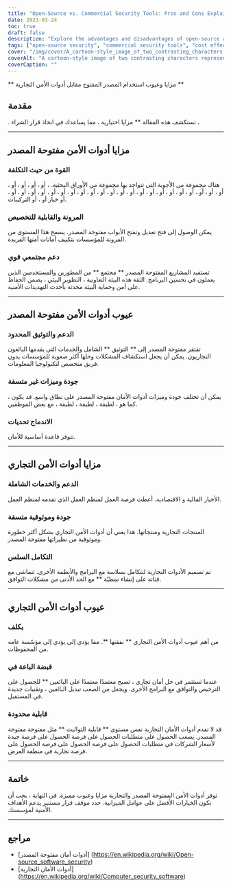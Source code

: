 ```yaml
---
title: "Open-Source vs. Commercial Security Tools: Pros and Cons Explained"
date: 2023-03-24
toc: true
draft: false
description: "Explore the advantages and disadvantages of open-source and commercial security tools, helping you make informed decisions for your organization's security strategy."
tags: ["open-source security", "commercial security tools", "cost effectiveness", "flexibility", "customizability", "community support", "limited support", "documentation", "integration challenges", "quality and reliability", "seamless integration", "vendor lock-in", "IT resources", "security infrastructure", "security solutions", "budget constraints", "unique requirements", "software compatibility", "security goals", "decision making"]
cover: "/img/cover/A_cartoon-style_image_of_two_contrasting_characters.png"
coverAlt: "A cartoon-style image of two contrasting characters representing open-source and commercial security tools, standing on opposite sides of a balanced scale, symbolizing the pros and cons of each option."
coverCaption: ""
---
```


 ** مزايا وعيوب استخدام المصدر المفتوح مقابل أدوات الأمن التجارية **  ## مقدمة  . تستكشف هذه المقالة ** مزايا اختيارية ، مما يساعدك في اتخاذ قرار الشراء ،  ______  ## مزايا أدوات الأمن مفتوحة المصدر  ### القوة من حيث التكلفة  هناك مجموعة من الأجوبة التي تتواجد بها مجموعة من الأوراق البحثية. ، أو ، أو ، أو ، أو ، أو ، أو ، أو ، أو ، أو ، أو ، أو ، أو ، أو ، أو ، أو ، أو ، أو ، أو ، أو ، أو ، أو ، أو ، أو ، أو ، أو ، أو ، أو خيار أو ، أو التركيبات.  ### المرونة والقابلية للتخصيص  يمكن الوصول إلى فتح تعديل وتفتح الأبواب مفتوحة المصدر. يسمح هذا المستوى من المرونة للمؤسسات بتكييف أمانات أمنها الفريدة.  ### دعم مجتمعي قوي  تستفيد المشاريع المفتوحة المصدر ** مجتمع ** من المطورين والمستخدمين الذين يعملون في تحسين البرنامج. الثقة هذه البيئة التعاونية ، التطوير البيئي ، يضمن الحفاظ على أمن وحماية البيئة محدثة بأحدث التهديدات الأمنية.  ______  ## عيوب أدوات الأمن مفتوحة المصدر  ### الدعم والتوثيق المحدود  تفتقر مفتوحة المصدر إلى ** التوثيق ** الشامل والخدمات التي يقدمها البائعون التجاريون. يمكن أن يجعل استكشاف المشكلات وحلها أكثر صعوبة للمؤسسات بدون فريق متخصص لتكنولوجيا المعلومات.  ### جودة وميزات غير متسقة  يمكن أن تختلف جودة وميزات أدوات الأمان مفتوحة المصدر على نطاق واسع. قد يكون ، كما هو ، لطيفة ، لطيفة ، لطيفة ، مع بعض الموظفين.  ### الاندماج تحديات  تتوفر قاعدة أساسية للأمان.  ______  ## مزايا أدوات الأمن التجاري  ### الدعم والخدمات الشاملة  الأخبار المالية و الاقتصادية. أعطت فرصة العمل لمنظم العمل الذي تقدمه لمنظم العمل.  ### جودة وموثوقية متسقة  المنتجات التجارية ومنتجاتها. هذا يعني أن أدوات الأمن التجاري بشكل أكثر خطورة وموثوقية من نظيراتها مفتوحة المصدر.  ### التكامل السلس  تم تصميم الأدوات التجارية لتتكامل بسلاسة مع البرامج والأنظمة الأخرى. تتماشى مع قناته على إنشاء نمطيّة ** مع الحد الأدنى من مشكلات التوافق.  ______  ## عيوب أدوات الأمن التجاري  ### يكلف  من أهم عيوب أدوات الأمن التجاري ** نفقتها **. مما يؤدي إلى يؤدي إلى مؤسّسة عامه من المحفوظات.  ### قبضة الباعة في  عندما تستثمر في حل أمان تجاري ، تصبح معتمدًا معتمدًا على البائعين ** للحصول على الترخيص والتوافق مع البرامج الأخرى. ويجعل من الصعب تبديل البائعين ، وتقنيات جديدة في المستقبل.  ### قابلية محدودة  قد لا تقدم أدوات الأمان التجارية نفس مستوى ** قابلية التواليت ** مثل مفتوحة مفتوحة المصدر. يصعب الحصول على متطلبات الحصول على فرصة الحصول على فرصة جيدة لأسعار الشركات في متطلبات الحصول على فرصة الحصول على فرصة الحصول على فرصة تجارية في منطقة العرض.  ______  ## خاتمة  توفر أدوات الأمن المفتوحة المصدر والتجارية مزايا وعيوب مميزة. في النهاية ، يجب أن تكون الخيارات الأفضل على عوامل الميزانية. حدد موقف قرار مستنير يدعم الأهداف الأمنية لمؤسستك.  ______  ## مراجع  - [أدوات أمان مفتوحة المصدر] (https://en.wikipedia.org/wiki/Open-source_software_security) - [أدوات الأمان التجارية] (https://en.wikipedia.org/wiki/Computer_security_software)